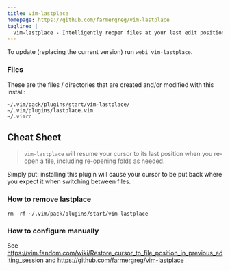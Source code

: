 ```yaml
---
title: vim-lastplace
homepage: https://github.com/farmergreg/vim-lastplace
tagline: |
  vim-lastplace - Intelligently reopen files at your last edit position in Vim.
---
```


To update (replacing the current version) run `webi vim-lastplace`.

### Files

These are the files / directories that are created and/or modified with this
install:

```text
~/.vim/pack/plugins/start/vim-lastplace/
~/.vim/plugins/lastplace.vim
~/.vimrc
```

## Cheat Sheet

> `vim-lastplace` will resume your cursor to its last position when you re-open
> a file, including re-opening folds as needed.

Simply put: installing this plugin will cause your cursor to be put back where
you expect it when switching between files.

### How to remove lastplace

```vim
rm -rf ~/.vim/pack/plugins/start/vim-lastplace
```

### How to configure manually

See
<https://vim.fandom.com/wiki/Restore_cursor_to_file_position_in_previous_editing_session>
and <https://github.com/farmergreg/vim-lastplace>
